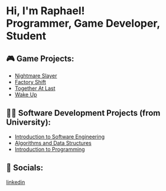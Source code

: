 <h1>Hi, I'm Raphael! <br/><a>Programmer</a>, <a">Game Developer</a>, <a>Student</a></h1>


<h2>🎮 Game Projects:</h2>

- [Nightmare Slayer](https://knifeuine.itch.io/nightmare-slayer)
- [Factory Shift](https://knifeuine.itch.io/factory-shift)
- [Together At Last](https://imnotplasma.itch.io/together-at-last)
- [Wake Up](https://alexstarzengruber.itch.io/wake-up)

<h2>👨‍💻 Software Development Projects (from University):</h2>

- [Introduction to Software Engineering](https://google.com)
- [Algorithms and Data Structures](https://google.com)
- [Introduction to Programming](https://google.com)


<h2> 🤳 Socials:</h2>

[linkedin](https://www.linkedin.com/in/raphael-frank/)

<!--
**raphael-frank/raphael-frank** is a ✨ _special_ ✨ repository because its `README.md` (this file) appears on your GitHub profile.

Here are some ideas to get you started:

- 🔭 I’m currently working on ...
- 🌱 I’m currently learning ...
- 👯 I’m looking to collaborate on ...
- 🤔 I’m looking for help with ...
- 💬 Ask me about ...
- 📫 How to reach me: ...
- 😄 Pronouns: ...
- ⚡ Fun fact: ...
-->
